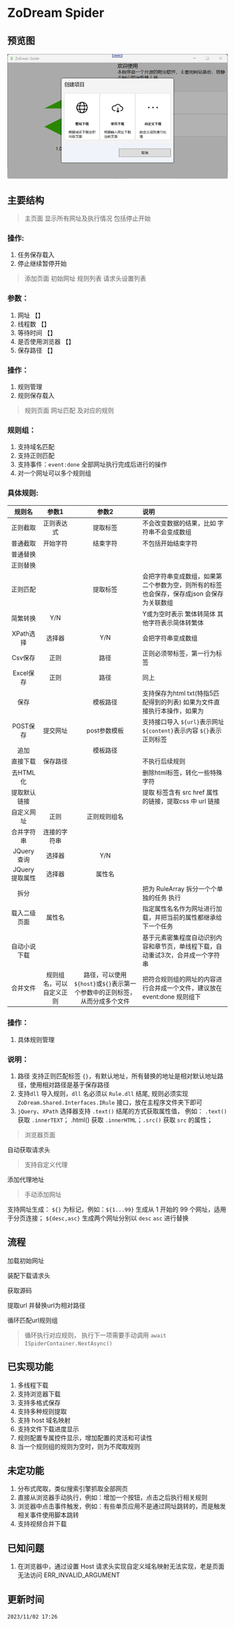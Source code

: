 # ZoDream Spider

## 预览图

![ZoDream Spider](sceen/1.png)

## 主要结构

> 主页面 显示所有网址及执行情况  包括停止开始

### 操作:
1. 任务保存载入
2. 停止继续暂停开始

> 添加页面 初始网址 规则列表 请求头设置列表

### 参数：

1. 网址 【】
2. 线程数 【】
3. 等待时间 【】
4. 是否使用浏览器 【】
5. 保存路径 【】
    
### 操作：

1. 规则管理
2. 规则保存载入

> 规则页面 网址匹配 及对应的规则

### 规则组：

1. 支持域名匹配
2. 支持正则匹配
3. 支持事件：`event:done` 全部网址执行完成后进行的操作
4. 对一个网址可以多个规则组

### 具体规则:

|规则名|参数1|参数2|说明|
|:--:|:--:|:--:|:--|
|正则截取|正则表达式|提取标签|不会改变数据的结果，比如 字符串不会变成数组
|普通截取|开始字符|结束字符|不包括开始结束字符
|普通替换|||
|正则替换|||
|正则匹配||提取标签|会把字符串变成数组，如果第二个参数为空，则所有的标签也会保存，保存成json 会保存为关联数组
|简繁转换|Y/N||Y或为空时表示 繁体转简体 其他字符表示简体转繁体
|XPath选择|选择器|Y/N|会把字符串变成数组
|Csv保存|正则|路径|正则必须带标签，第一行为标签
|Excel保存|正则|路径|同上
|保存||模板路径|支持保存为html txt(特指5匹配得到的列表) 如果为文件直接执行本操作，如果为
|POST保存|提交网址|post参数模板|支持接口导入 `${url}`表示网址 `${content}`表示内容 `${}`表示正则标签
|追加||模板路径|
|直接下载|保存路径||不执行后续规则
|去HTML化 |||删除html标签，转化一些特殊字符
|提取默认链接|||提取 标签含有 src href 属性的链接，提取css 中 url 链接
|自定义网址|正则|正则规则组名|
|合并字符串|连接的字符串||
|JQuery查询|选择器|Y/N|
|JQuery提取属性|选择器|属性名|
|拆分|||把为 RuleArray 拆分一个个单独的任务 执行
|载入二级页面|属性名||指定属性名名作为网址进行加载，并把当前的属性都继承给下一个任务
|自动小说下载|||基于元素密集程度自动识别内容和章节页，单线程下载，自动重试3次，合并成一个字符串
|合并文件|规则组名，可以自定义正则|路径，可以使用`${host}`或`${}`表示第一个参数中的正则标签，从而分成多个文件|把符合规则组的网址的内容进行合并成一个文件，建议放在 event:done 规则组下

    
### 操作：

1. 具体规则管理

### 说明：

1. 路径 支持正则匹配标签 `{}`，有默认地址，所有替换的地址是相对默认地址路径，使用相对路径是基于保存路径
2. 支持`dll` 导入规则，`dll` 名必须以 `Rule.dll` 结尾, 规则必须实现 `ZoDream.Shared.Interfaces.IRule` 接口，放在主程序文件夹下即可
3. `jQuery`、`XPath` 选择器支持 `.text()` 结尾的方式获取属性值， 例如： `.text()` 获取 `.innerTEXT`； .html() 获取 `.innerHTML`；`.src()` 获取 `src` 的属性；
    
> 浏览器页面
    
自动获取请求头

> 支持自定义代理

添加代理地址

> 手动添加网址


支持网址生成： `${}` 为标记，例如：`${1...99}` 生成从 1 开始的 99 个网址，适用于分页连接； `${desc,asc}` 生成两个网址分别以 `desc` `asc` 进行替换

## 流程

加载初始网址

装配下载请求头

获取源码

提取url 并替换url为相对路径

循环匹配url规则组

> 循环执行对应规则， 执行下一项需要手动调用 `await ISpiderContainer.NextAsync()`

## 已实现功能

1. 多线程下载
2. 支持浏览器下载
3. 支持多格式保存
4. 支持多种规则提取
5. 支持 host 域名映射
6. 支持文件下载进度显示
7. 规则配置专属控件显示，增加配置的灵活和可读性
8. 当一个规则组的规则为空时，则为不爬取规则

## 未定功能

1. 分布式爬取，类似搜索引擎抓取全部网页
2. 直接从浏览器手动执行，例如：增加一个按钮，点击之后执行相关规则
3. 浏览器中点击事件触发，例如：有些单页应用不是通过网址跳转的，而是触发相关事件使用脚本跳转
4. 支持视频合并下载

## 已知问题

1. 在浏览器中，通过设置 Host 请求头实现自定义域名映射无法实现，老是页面无法访问 ERR_INVALID_ARGUMENT


## 更新时间

    2023/11/02 17:26